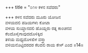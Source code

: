 +++
title = "೦೧೪ ಕಳನ ಸವೆದರು"

+++
ಕಳನ ಸವೆದರು ಮೂರು ಯೋಜನ   
ವಳಯದಲಿ ಪಡಿಯಗಳು ಕೋಟಾ  
ವಳಯ ಸುಯ್ಧಾನದಲಿ ಹೊಯ್ದರು ರತ್ನ ಕಾಂಚನವ  
ಕೆಲದೊಳೈಗಾವುದದೊಳಿಕ್ಕಿದ   
ತಳಿಯ ಮಧ್ಯದೊಳಖಿಳ ವಸ್ತ್ರಾ  
ವಳಿಯನೊಟ್ಟಿದರದರ ಕೆಲದಲಿ ರಾಯ ಕೇಳ್ ಎಂದ    ॥14॥